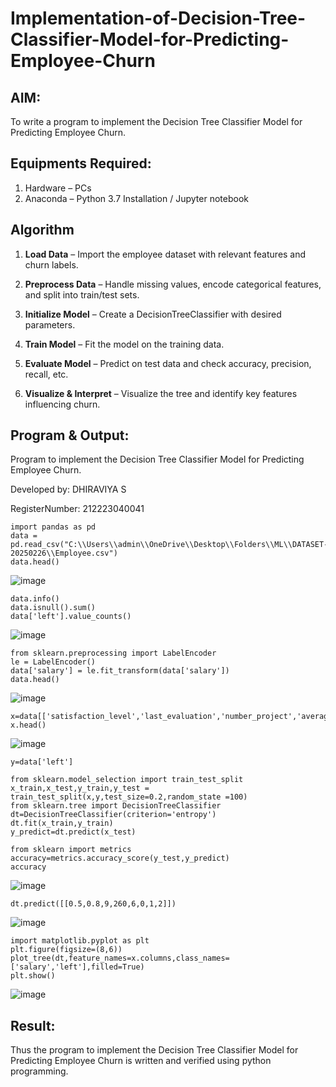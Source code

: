 # Implementation-of-Decision-Tree-Classifier-Model-for-Predicting-Employee-Churn

## AIM:
To write a program to implement the Decision Tree Classifier Model for Predicting Employee Churn.

## Equipments Required:
1. Hardware – PCs
2. Anaconda – Python 3.7 Installation / Jupyter notebook

## Algorithm
1. **Load Data** – Import the employee dataset with relevant features and churn labels.
   
2. **Preprocess Data** – Handle missing values, encode categorical features, and split into train/test sets.

3. **Initialize Model** – Create a DecisionTreeClassifier with desired parameters.

4. **Train Model** – Fit the model on the training data.

5. **Evaluate Model** – Predict on test data and check accuracy, precision, recall, etc.

6. **Visualize & Interpret** – Visualize the tree and identify key features influencing churn. 

## Program & Output:

Program to implement the Decision Tree Classifier Model for Predicting Employee Churn.

Developed by: DHIRAVIYA S

RegisterNumber: 212223040041 

```
import pandas as pd
data = pd.read_csv("C:\\Users\\admin\\OneDrive\\Desktop\\Folders\\ML\\DATASET-20250226\\Employee.csv")
data.head()
```

![image](https://github.com/user-attachments/assets/4a93d1d1-a9b8-458d-8da9-9ddd0d58cbd7)

```
data.info()
data.isnull().sum()
data['left'].value_counts()
```
![image](https://github.com/user-attachments/assets/82dffe3d-2531-419d-a6c5-bce25e628736)

```
from sklearn.preprocessing import LabelEncoder
le = LabelEncoder()
data['salary'] = le.fit_transform(data['salary'])
data.head()
```
![image](https://github.com/user-attachments/assets/62a67c73-7633-4981-bdbb-796fdb7337e8)

```
x=data[['satisfaction_level','last_evaluation','number_project','average_montly_hours','time_spend_company','Work_accident','promotion_last_5years','salary']]
x.head()
```
![image](https://github.com/user-attachments/assets/9aabb266-32fa-4927-ac9b-87b89d1d4e4a)

```
y=data['left']

from sklearn.model_selection import train_test_split
x_train,x_test,y_train,y_test = train_test_split(x,y,test_size=0.2,random_state =100)
from sklearn.tree import DecisionTreeClassifier
dt=DecisionTreeClassifier(criterion='entropy')
dt.fit(x_train,y_train)
y_predict=dt.predict(x_test)

from sklearn import metrics
accuracy=metrics.accuracy_score(y_test,y_predict)
accuracy
```
![image](https://github.com/user-attachments/assets/092f0e0d-2f1c-41ea-8ffc-f64037a9dd23)

```
dt.predict([[0.5,0.8,9,260,6,0,1,2]])
```
![image](https://github.com/user-attachments/assets/2d9f6941-339b-45f3-b186-7519446bea8b)

```
import matplotlib.pyplot as plt
plt.figure(figsize=(8,6))
plot_tree(dt,feature_names=x.columns,class_names=['salary','left'],filled=True)
plt.show()
```
![image](https://github.com/user-attachments/assets/35289f4c-7227-48fa-a9aa-59c41b83202f)



## Result:
Thus the program to implement the  Decision Tree Classifier Model for Predicting Employee Churn is written and verified using python programming.
